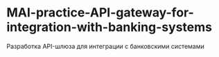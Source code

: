 # MAI-practice-API-gateway-for-integration-with-banking-systems
Разработка API-шлюза для интеграции с банковскими системами

